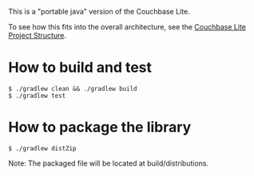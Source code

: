 This is a "portable java" version of the Couchbase Lite.  

To see how this fits into the overall architecture, see the [Couchbase Lite Project Structure](https://github.com/couchbase/couchbase-lite-android/wiki/Project-structure).


# How to build and test

```
$ ./gradlew clean && ./gradlew build
$ ./gradlew test

```

# How to package the library

```
$ ./gradlew distZip

```
Note: The packaged file will be located at build/distributions.



